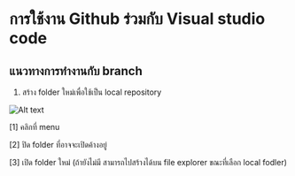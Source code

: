 # การใช้งาน Github ร่วมกับ Visual studio code
## แนวทางการทำงานกับ branch

1. สร้าง folder ใหม่เพื่อใช้เป็น local repository


![Alt text](image.png)

[1] คลิกที่ menu

[2] ปิด folder ที่อาจจะเปิดค้างอยู่

[3] เปิด folder ใหม่ (ถ้ายังไม่มี สามารถไปสร้างได้บน file explorer ขณะที่เลือก local fodler)


